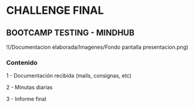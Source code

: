#  CHALLENGE FINAL 
## BOOTCAMP TESTING - MINDHUB

!(/Documentacion elaborada/Imagenes/Fondo pantalla presentacion.png)

### Contenido
1 - Documentación recibida (mails, consignas, etc)


2 - Minutas diarias


3 - Informe final
